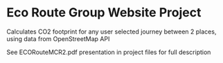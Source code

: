 # Eco Route Group Website Project

Calculates CO2 footprint for any user selected journey between 2 places, using data from OpenStreetMap API

See ECORouteMCR2.pdf presentation in project files for full description
